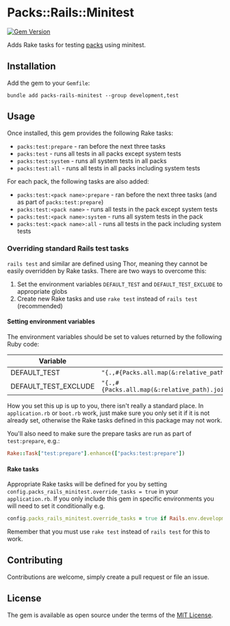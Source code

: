# Packs::Rails::Minitest

[![Gem Version](https://badge.fury.io/rb/packs-rails-minitest.svg)](https://badge.fury.io/rb/packs-rails-minitest)

Adds Rake tasks for testing [packs](https://github.com/rubyatscale/packs) using minitest.

## Installation

Add the gem to your `Gemfile`:

```shell
bundle add packs-rails-minitest --group development,test
```

## Usage

Once installed, this gem provides the following Rake tasks:

- `packs:test:prepare` - ran before the next three tasks
- `packs:test` - runs all tests in all packs except system tests
- `packs:test:system` - runs all system tests in all packs
- `packs:test:all` - runs all tests in all packs including system tests

For each pack, the following tasks are also added:

- `packs:test:<pack name>:prepare` - ran before the next three tasks (and as part of `packs:test:prepare`)
- `packs:test:<pack name>` - runs all tests in the pack except system tests
- `packs:test:<pack name>:system` - runs all system tests in the pack
- `packs:test:<pack name>:all` - runs all tests in the pack including system tests

### Overriding standard Rails test tasks

`rails test` and similar are defined using Thor, meaning they cannot be easily overridden by Rake tasks. There are two
ways to overcome this:

1. Set the environment variables `DEFAULT_TEST` and `DEFAULT_TEST_EXCLUDE` to appropriate globs
2. Create new Rake tasks and use `rake test` instead of `rails test` (recommended)

#### Setting environment variables

The environment variables should be set to values returned by the following Ruby code:

| Variable             | Ruby                                                                                 |
|----------------------|--------------------------------------------------------------------------------------|
| DEFAULT_TEST         | `"{.,#{Packs.all.map(&:relative_path).join(",")}}/test/**/*_test.rb"`                |
| DEFAULT_TEST_EXCLUDE | `"{.,#{Packs.all.map(&:relative_path).join(",")}}/test/{system,dummy}/**/*_test.rb"` |

How you set this up is up to you, there isn't really a standard place. In `application.rb` or `boot.rb` work, just make
sure you only set it if it is not already set, otherwise the Rake tasks defined in this package may not work.

You'll also need to make sure the prepare tasks are run as part of `test:prepare`, e.g.:

```ruby
Rake::Task["test:prepare"].enhance(["packs:test:prepare"])
```

#### Rake tasks

Appropriate Rake tasks will be defined for you by setting `config.packs_rails_minitest.override_tasks = true` in
your `application.rb`. If you only include this gem in specific environments you will need to set it conditionally e.g.

```ruby
config.packs_rails_minitest.override_tasks = true if Rails.env.development? || Rails.env.test?
```

Remember that you must use `rake test` instead of `rails test` for this to work.

## Contributing

Contributions are welcome, simply create a pull request or file an issue.

## License

The gem is available as open source under the terms of the [MIT License](https://opensource.org/licenses/MIT).
